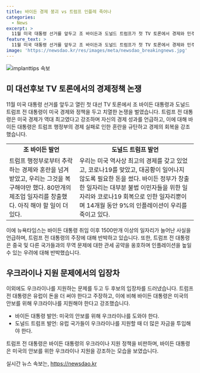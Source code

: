 ```yaml
---
title: 바이든 경제 붕괴 vs 트럼프 인플레 죽어나
categories:
  - News
excerpt: >
  11월 미국 대통령 선거를 앞두고 조 바이든과 도널드 트럼프가 첫 TV 토론에서 경제와 민주주의, 대외 정책 등을 두고 격렬한 토론을 벌였다. 트럼프는 경제적 성과와 이민 문제를 강조하며 바이든을 비판했고, 바이든은 경제의 회복과 혼란의 극복을 강조하며 트럼프의 정책을 비판했다. 이 토론은 대선 판세에 영향을 줄 것으로 예상되며, 우크라이나 지원 문제와 관련하여 강한 입장차를 드러내며 대립했다. 두 후보는 유권자들에게 명확한 인상을 전달하기 위해 토론을 준비하였으며, 언론에서는 이날 토론이 대선의 중요한 순간일 수 있다고 전망하고 있다.
feature_text: >
  11월 미국 대통령 선거를 앞두고 조 바이든과 도널드 트럼프가 첫 TV 토론에서 경제와 민주주의, 대외 정책 등을 두고 격렬한 토론을 벌였다. 트럼프는 경제적 성과와 이민 문제를 강조하며 바이든을 비판했고, 바이든은 경제의 회복과 혼란의 극복을 강조하며 트럼프의 정책을 비판했다. 이 토론은 대선 판세에 영향을 줄 것으로 예상되며, 우크라이나 지원 문제와 관련하여 강한 입장차를 드러내며 대립했다. 두 후보는 유권자들에게 명확한 인상을 전달하기 위해 토론을 준비하였으며, 언론에서는 이날 토론이 대선의 중요한 순간일 수 있다고 전망하고 있다.
image: 'https://newsdao.kr/res/images/meta/newsdao_breakingnews.jpg'
---
```


<p><img src="https://newsdao.kr/res/images/meta/newsdao_breakingnews.jpg" alt="implanttips 속보" /></p>

<h2 data-ke-size="size26">미 대선후보 TV 토론에서의 경제정책 논쟁</h2>

<p data-ke-size="size16">11월 미국 대통령 선거를 앞두고 열린 첫 대선 TV 토론에서 조 바이든 대통령과 도널드 트럼프 전 대통령이 미국 경제와 정책을 두고 치열한 논쟁을 벌였습니다. 트럼프 전 대통령은 미국 경제가 역대 최고였다고 강조하며 자신의 경제 성과를 언급하고, 이에 대해 바이든 대통령은 트럼프 행정부의 경제 실패로 인한 혼란을 규탄하고 경제의 회복을 강조했습니다.</p>

<table>
  <tr>
    <td style="text-align: center; height: 17px;"><b>조 바이든 발언</b></td>
    <td style="text-align: center; height: 17px;"><b>도널드 트럼프 발언</b></td>
  </tr>
  <tr>
    <td>트럼프 행정부로부터 추락하는 경제와 혼란을 넘겨 받았고, 우리는 그것을 복구해야만 했다. 80만개의 제조업 일자리를 창출했다. 아직 해야 할 일이 더 있다.</td>
    <td>우리는 미국 역사상 최고의 경제를 갖고 있었고, 코로나19를 맞았고, 대공황이 일어나지 않도록 필요한 돈을 썼다. 바이든 정부가 창출한 일자리는 대부분 불법 이민자들을 위한 일자리와 코로나19 회복으로 인한 일자리뿐이며 14개월 동안 9%의 인플레이션이 우리를 죽이고 있다.</td>
  </tr>
</table>

<p data-ke-size="size16">이에 뉴욕타임스는 바이든 대통령 취임 이후 1500만개 이상의 일자리가 늘어난 사실을 언급하며, 트럼프 전 대통령의 주장에 대해 반박하고 있습니다. 또한, 트럼프 전 대통령은 중국 및 다른 국가들과의 무역 문제에 대한 관세 공약을 옹호하며 인플레이션을 높일 수 있는 우려에 대해 반박했습니다.</p>

<h2 data-ke-size="size26">우크라이나 지원 문제에서의 입장차</h2>

<p data-ke-size="size16">이외에도 우크라이나를 지원하는 문제를 두고 두 후보의 입장차를 드러냈습니다. 트럼프 전 대통령은 유럽이 돈을 더 써야 한다고 주장하고, 이에 비해 바이든 대통령은 미국의 안보를 위해 우크라이나를 지원해야 한다고 강조했습니다.</p>

<ul>
  <li>바이든 대통령 발언: 미국의 안보를 위해 우크라이나를 도와야 한다.</li>
  <li>도널드 트럼프 발언: 유럽 국가들이 우크라이나를 지원할 때 더 많은 자금을 투입해야 한다.</li>
</ul>

<p data-ke-size="size16">트럼프 전 대통령은 바이든 대통령의 우크라이나 지원 정책을 비판하며, 바이든 대통령은 미국의 안보를 위한 우크라이나 지원을 강조하는 모습을 보였습니다.</p>
실시간 뉴스 속보는, <a href="https://newsdao.kr" rel="dofollow">https://newsdao.kr</a>


